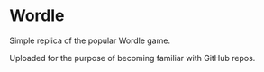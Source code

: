 # Wordle
Simple replica of the popular Wordle game.

Uploaded for the purpose of becoming familiar with GitHub repos.
